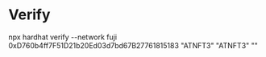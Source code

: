 # Verify
npx hardhat verify --network fuji 0xD760b4ff7F51D21b20Ed03d7bd67B27761815183 "ATNFT3" "ATNFT3" ""

